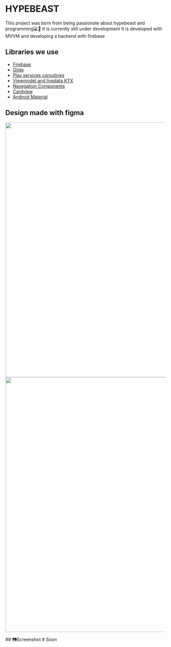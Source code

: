 # HYPEBEAST
This project was born from being passionate about hypebeast and programming💻👟
It is currently still under development
It is developed with MVVM and developing a backend with firebase

## Libraries we use

- [Firebase](https://firebase.google.com/?hl=es "Firebase")
- [Glide](https://github.com/bumptech/glide "Glide")
- [Play services coroutines](https://github.com/Kotlin/kotlinx.coroutines "Play services coroutines")
- [Viewmodel and livedata KTX](https://developer.android.com/kotlin/ktx "Viewmodel and livedata KTX")
- [Navegation Components](https://developer.android.com/guide/navigation/navigation-getting-started "Navegation Components")
- [Cardview](https://developer.android.com/guide/topics/ui/layout/cardview?hl=es-419 "Cardview")
- [Android Material](https://material.io/develop/android/docs/getting-started "Android Material")

## Design made with figma
<p align="center">
   <img src="https://i.ibb.co/hmVF2YJ/Pantallas-Registros.png" width="800" >
  <img src="https://i.ibb.co/TTpW0P0/Pantallas-Principales.png" width="800">
 
</p>
## 📷Screenshot
# Soon
